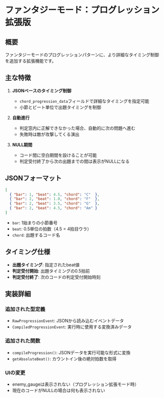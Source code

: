 # ファンタジーモード：プログレッション拡張版

## 概要

ファンタジーモードのプログレッションパターンに、より詳細なタイミング制御を追加する拡張機能です。

## 主な特徴

1. **JSONベースのタイミング制御**
   - `chord_progression_data`フィールドで詳細なタイミングを指定可能
   - 小節とビート単位で出題タイミングを制御

2. **自動進行**
   - 判定窓内に正解できなかった場合、自動的に次の問題へ進む
   - 失敗時は敵が攻撃してくる演出

3. **NULL期間**
   - コード間に空白期間を設けることが可能
   - 判定受付終了から次の出題までの間は表示がNULLになる

## JSONフォーマット

```json
[
  { "bar": 1, "beat": 4.5, "chord": "C"  },
  { "bar": 2, "beat": 1.0, "chord": "F"  },
  { "bar": 2, "beat": 3.5, "chord": "G"  },
  { "bar": 2, "beat": 4.5, "chord": "Am" }
]
```

- `bar`: 1始まりの小節番号
- `beat`: 0.5単位の拍数（4.5 = 4拍目ウラ）
- `chord`: 出題するコード名

## タイミング仕様

- **出題タイミング**: 指定されたbeat値
- **判定受付開始**: 出題タイミングの0.5拍前
- **判定受付終了**: 次のコードの判定受付開始時刻

## 実装詳細

### 追加された型定義

- `RawProgressionEvent`: JSONから読み込むイベントデータ
- `CompiledProgressionEvent`: 実行時に使用する変換済みデータ

### 追加された関数

- `compileProgression()`: JSONデータを実行可能な形式に変換
- `getAbsoluteBeat()`: カウントイン後の絶対拍数を取得

### UIの変更

- enemy_gaugeは表示されない（プログレッション拡張モード時）
- 現在のコードがNULLの場合は何も表示されない